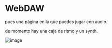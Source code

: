 # WebDAW
pues una página en la que puedes jugar con audio.

de momento hay una caja de ritmo y un synth.

![image](https://github.com/user-attachments/assets/d3206944-fe9f-49a4-81de-ed76d97e0297)
